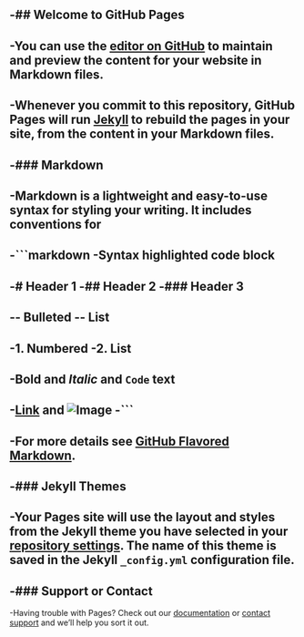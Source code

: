 -## Welcome to GitHub Pages
 -
 -You can use the [editor on GitHub](https://github.com/seedubgh1/ghptest/edit/master/README.md) to maintain and preview the content for your website in Markdown files.
 -
 -Whenever you commit to this repository, GitHub Pages will run [Jekyll](https://jekyllrb.com/) to rebuild the pages in your site, from the content in your Markdown files.
 -
 -### Markdown
 -
 -Markdown is a lightweight and easy-to-use syntax for styling your writing. It includes conventions for
 -
 -```markdown
 -Syntax highlighted code block
 -
 -# Header 1
 -## Header 2
 -### Header 3
 -
 -- Bulleted
 -- List
 -
 -1. Numbered
 -2. List
 -
 -**Bold** and _Italic_ and `Code` text
 -
 -[Link](url) and ![Image](src)
 -```
 -
 -For more details see [GitHub Flavored Markdown](https://guides.github.com/features/mastering-markdown/).
 -
 -### Jekyll Themes
 -
 -Your Pages site will use the layout and styles from the Jekyll theme you have selected in your [repository settings](https://github.com/seedubgh1/ghptest/settings). The name of this theme is saved in the Jekyll `_config.yml` configuration file.
 -
 -### Support or Contact
 -
 -Having trouble with Pages? Check out our [documentation](https://help.github.com/categories/github-pages-basics/) or [contact support](https://github.com/contact) and we’ll help you sort it out.
